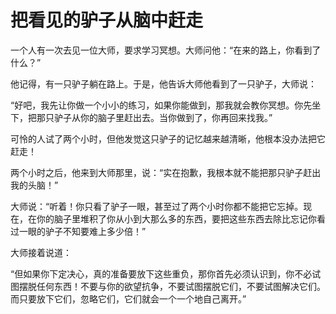 #  把看见的驴子从脑中赶走

一个人有一次去见一位大师，要求学习冥想。大师问他：“在来的路上，你看到了什么？”

他记得，有一只驴子躺在路上。于是，他告诉大师他看到了一只驴子，大师说：

“好吧，我先让你做一个小小的练习，如果你能做到，那我就会教你冥想。你先坐下，把那只驴子从你的脑子里赶出去。当你做到了，你再回来找我。”

可怜的人试了两个小时，但他发觉这只驴子的记忆越来越清晰，他根本没办法把它赶走！

两个小时之后，他来到大师那里，说：“实在抱歉，我根本就不能把那只驴子赶出我的头脑！”

大师说：“听着！你只看了驴子一眼，甚至过了两个小时你都不能把它忘掉。现在，在你的脑子里堆积了你从小到大那么多的东西，要把这些东西去除比忘记你看过一眼的驴子不知要难上多少倍！”

大师接着说道：

“但如果你下定决心，真的准备要放下这些重负，那你首先必须认识到，你不必试图摆脱任何东西！不要与你的欲望抗争，不要试图摆脱它们，不要试图解决它们。而只要放下它们，忽略它们，它们就会一个一个地自己离开。”
